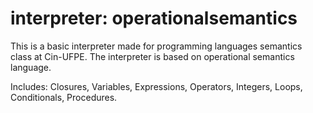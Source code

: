 # interpreter: operationalsemantics


This is a basic interpreter made for programming languages semantics class at Cin-UFPE. The interpreter is based on operational semantics language.

Includes:
  Closures,
  Variables,
  Expressions,
  Operators,
  Integers,
  Loops,
  Conditionals,
  Procedures.
